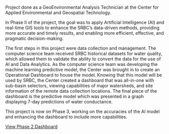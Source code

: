 Project done as a GeoEnvironmental Analysis Technician at the Center for Applied Environmental and Geospatial Technology.

In Phase II of the project, the goal was to apply Artificial Intelligence (AI) and real-time GIS tools to enhance the SRBC’s data-driven methods, providing more accurate and timely results, and enabling more efficient, effective, and pragmatic decision-making.

The first steps in this project were data collection and management. The computer science team received SRBC historical datasets for water quality, which allowed them to validate the ability to convert the data for the use of AI and Data Analytics. As the computer science team was developing the machine learning predictive model, the Center was brought in to create an Operational Dashboard to house the model. Knowing that this model will be used by SRBC, the Center created a dashboard that was all-in-one with sub-basin selectors, viewing capabilities of major watersheds, and site information of the remote data collection locations. The final piece of the dashboard is the predictive model which was presented in a graph displaying 7-day predictions of water conductance.

This project is now on Phase 3, working on the accuracies of the AI model and enhancing the dashboard to include more capabilities. 

[View Phase 2 Dashboard](https://harrisburgu.maps.arcgis.com/apps/dashboards/0ddd2ebd53b34c57bb8f4ca4e9ad3324)
